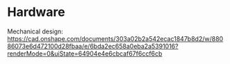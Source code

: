 # Hardware

Mechanical design:
https://cad.onshape.com/documents/303a02b2a542ecac1847b8d2/w/88086073e6d472100d28fbaa/e/6bda2ec658a0eba2a5391016?renderMode=0&uiState=64904e4e6cbcaf67f6ccf6cb
